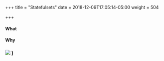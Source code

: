 +++
title = "Statefulsets"
date = 2018-12-09T17:05:14-05:00
weight = 504

+++

#### What

#### Why

### ![](/intro-k8/images/kubernetes/sts.png) ) 